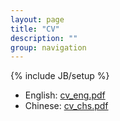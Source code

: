 ```yaml
---
layout: page
title: "CV"
description: ""
group: navigation
---
```

{% include JB/setup %}

* English: [cv_eng.pdf](/cv_files/cv_eng.pdf)
* Chinese: [cv_chs.pdf](/cv_files/cv_chs.pdf)
